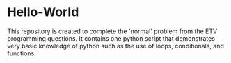 # Hello-World
This repository is created to complete the 'normal' problem from the ETV programming questions. It contains one python script that demonstrates very basic knowledge of python such as the use of loops, conditionals, and functions. 
